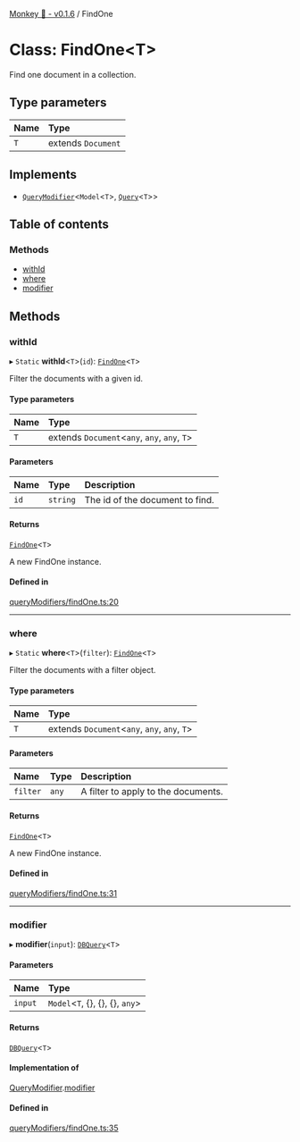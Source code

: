 [Monkey 🐒 - v0.1.6](../README.md) / FindOne

# Class: FindOne<T\>

Find one document in a collection.

## Type parameters

| Name | Type |
| :------ | :------ |
| `T` | extends `Document` |

## Implements

- [`QueryModifier`](../interfaces/QueryModifier.md)<`Model`<`T`\>, [`Query`](../interfaces/Query.md)<`T`\>\>

## Table of contents

### Methods

- [withId](FindOne.md#withid)
- [where](FindOne.md#where)
- [modifier](FindOne.md#modifier)

## Methods

### withId

▸ `Static` **withId**<`T`\>(`id`): [`FindOne`](FindOne.md)<`T`\>

Filter the documents with a given id.

#### Type parameters

| Name | Type |
| :------ | :------ |
| `T` | extends `Document`<`any`, `any`, `any`, `T`\> |

#### Parameters

| Name | Type | Description |
| :------ | :------ | :------ |
| `id` | `string` | The id of the document to find. |

#### Returns

[`FindOne`](FindOne.md)<`T`\>

A new FindOne instance.

#### Defined in

[queryModifiers/findOne.ts:20](https://github.com/bpisano/monkey/blob/0796f43/src/queryModifiers/findOne.ts#L20)

___

### where

▸ `Static` **where**<`T`\>(`filter`): [`FindOne`](FindOne.md)<`T`\>

Filter the documents with a filter object.

#### Type parameters

| Name | Type |
| :------ | :------ |
| `T` | extends `Document`<`any`, `any`, `any`, `T`\> |

#### Parameters

| Name | Type | Description |
| :------ | :------ | :------ |
| `filter` | `any` | A filter to apply to the documents. |

#### Returns

[`FindOne`](FindOne.md)<`T`\>

A new FindOne instance.

#### Defined in

[queryModifiers/findOne.ts:31](https://github.com/bpisano/monkey/blob/0796f43/src/queryModifiers/findOne.ts#L31)

___

### modifier

▸ **modifier**(`input`): [`DBQuery`](DBQuery.md)<`T`\>

#### Parameters

| Name | Type |
| :------ | :------ |
| `input` | `Model`<`T`, {}, {}, {}, `any`\> |

#### Returns

[`DBQuery`](DBQuery.md)<`T`\>

#### Implementation of

[QueryModifier](../interfaces/QueryModifier.md).[modifier](../interfaces/QueryModifier.md#modifier)

#### Defined in

[queryModifiers/findOne.ts:35](https://github.com/bpisano/monkey/blob/0796f43/src/queryModifiers/findOne.ts#L35)
